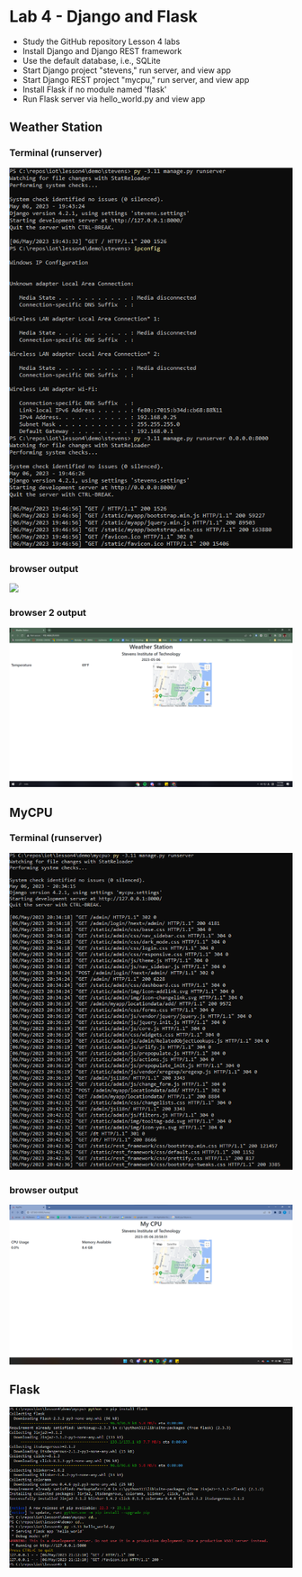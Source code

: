 # Lab 4 - Django and Flask
- Study the GitHub repository Lesson 4 labs
- Install Django and Django REST framework
- Use the default database, i.e., SQLite
- Start Django project "stevens," run server, and view app 
- Start Django REST project "mycpu," run server, and view app
- Install Flask if no module named 'flask'
- Run Flask server via hello_world.py and view app




## Weather Station

### Terminal (runserver)

![](https://github.com/tnuevaes/CPE322_S23/blob/aea873ff501006983a5ceb60af6293ef439a147f/lab%204/weatherstation_runserver.png)

### browser output

![](https://github.com/tnuevaes/CPE322_S23/blob/aea873ff501006983a5ceb60af6293ef439a147f/lab%204/weatherstation1.png)

### browser 2 output

![](https://github.com/tnuevaes/CPE322_S23/blob/aea873ff501006983a5ceb60af6293ef439a147f/lab%204/weatherstation2.png)

## MyCPU

### Terminal (runserver)

![](https://github.com/tnuevaes/CPE322_S23/blob/aea873ff501006983a5ceb60af6293ef439a147f/lab%204/mycpu_runserver.png)

### browser output

![](https://github.com/tnuevaes/CPE322_S23/blob/aea873ff501006983a5ceb60af6293ef439a147f/lab%204/mycpu.png)

## Flask

![](https://github.com/tnuevaes/CPE322_S23/blob/aea873ff501006983a5ceb60af6293ef439a147f/lab%204/flask.png)
